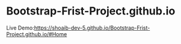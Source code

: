 # Bootstrap-Frist-Project.github.io
Live Demo:https://shoaib-dev-5.github.io/Bootstrap-Frist-Project.github.io/#Home
